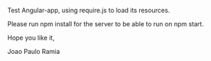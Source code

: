 Test Angular-app, using require.js to load its resources.

Please run npm install for the server to be able to run on npm start.

Hope you like it,

Joao Paulo Ramia
